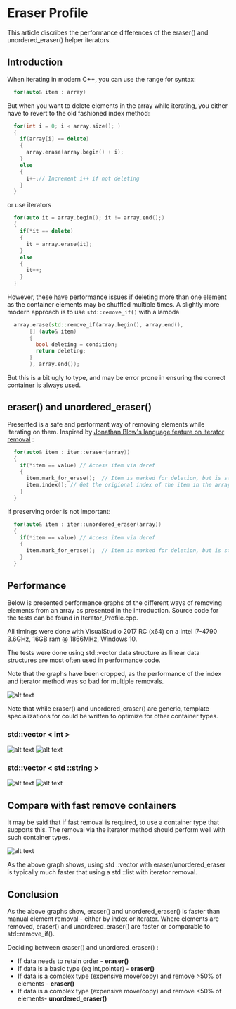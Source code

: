 # Eraser Profile
This article discribes the performance differences of the eraser() and unordered_eraser() helper iterators.


## Introduction
When iterating in modern C++, you can use the range for syntax:
```c++
  for(auto& item : array)
```
  
But when you want to delete elements in the array while iterating, you either have to revert to the old fashioned index method:

```c++
  for(int i = 0; i < array.size(); )
  {
    if(array[i] == delete)
    {
      array.erase(array.begin() + i);
    }
    else
    {
      i++;// Increment i++ if not deleting 
    }
  }
```
  or use iterators
```c++  
  for(auto it = array.begin(); it != array.end();)
  {
    if(*it == delete)
    {
      it = array.erase(it);
    }
    else
    {
      it++;
    }
  }
```
  
However, these have performance issues if deleting more than one element as the container elements may be shuffled multiple times.
A slightly more modern approach is to use ```std::remove_if()``` with a lambda
```c++    
  array.erase(std::remove_if(array.begin(), array.end(), 
       [] (auto& item)
       {
         bool deleting = condition;
         return deleting;
       }
       ), array.end());
```
  
But this is a bit ugly to type, and may be error prone in ensuring the correct container is always used.

## eraser() and unordered_eraser()

Presented is a safe and performant way of removing elements while iterating on them.
Inspired by [Jonathan Blow's language feature on iterator removal](https://youtu.be/-UPFH0eWHEI?list=PLmV5I2fxaiCKfxMBrNsU1kgKJXD3PkyxO&t=2017) :
```c++   
  for(auto& item : iter::eraser(array))
  {
    if(*item == value) // Access item via deref
    {
      item.mark_for_erase();  // Item is marked for deletion, but is still valid until end of loop iteration
      item.index(); // Get the origional index of the item in the array 
    }
  }
```
If preserving order is not important:
```c++   
  for(auto& item : iter::unordered_eraser(array))
  {
    if(*item == value) // Access item via deref
    {
      item.mark_for_erase();  // Item is marked for deletion, but is still valid until end of loop iteration
    }
  }

```


## Performance

Below is presented performance graphs of the different ways of removing elements from an array as presented in the introduction. 
Source code for the tests can be found in Iterator_Profile.cpp.

All timings were done with VisualStudio 2017 RC (x64) on a Intel i7-4790 3.6GHz, 16GB ram @ 1866MHz, Windows 10.

The tests were done using std::vector data structure as linear data structures are most often used in performance code.

Note that the graphs have been cropped, as the performance of the index and iterator method was so bad for multiple removals.

![alt text](iter_explain.png "Uncropped data")

Note that while eraser() and unordered_eraser() are generic, template specializations for could be written to optimize for other container types.

### std::vector < int >

![alt text](iter_int100.png "std::vector<int> (100)")
![alt text](iter_int1000.png "std::vector<int> (1000)")


### std::vector < std ::string >

![alt text](iter_string100.png "std::vector<std::string> (100)")
![alt text](iter_string1000.png "std::vector<std::string> (1000)")


## Compare with fast remove containers
It may be said that if fast removal is required, to use a container type that supports this. 
The removal via the iterator method should perform well with such container types.

![alt text](iter_listcmp100.png "Compare std::vector to std::list")

As the above graph shows, using std ::vector with eraser/unordered_eraser is typically much faster that using a std ::list with iterator removal.

## Conclusion

As the above graphs show, eraser() and unordered_eraser() is faster than manual element removal - either by index or iterator.
Where elements are removed, eraser() and unordered_eraser() are faster or comparable to std::remove_if().

Deciding between eraser() and unordered_eraser() :

- If data needs to retain order - **eraser()**
- If data is a basic type (eg int,pointer) - **eraser()**
- If data is a complex type (expensive move/copy) and remove >50% of elements - **eraser()**
- If data is a complex type (expensive move/copy) and remove <50% of elements- **unordered_eraser()**



